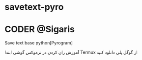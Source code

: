 # savetext-pyro
# CODER @Sigaris
Save text base python[Pyrogram] 


آموزش ران کردن در ترموکس گوشی
ابتدا Termux از گوگل پلی دانلود کنید
